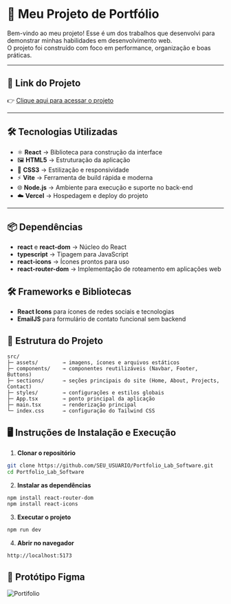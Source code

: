 # 🌟 Meu Projeto de Portfólio  

Bem-vindo ao meu projeto! Esse é um dos trabalhos que desenvolvi para demonstrar minhas habilidades em desenvolvimento web.  
O projeto foi construído com foco em performance, organização e boas práticas.  

---

## 🔗 Link do Projeto  
👉 [Clique aqui para acessar o projeto](https://portfolio-lab-software-eta.vercel.app/contact)  

---

## 🛠️ Tecnologias Utilizadas  

- ⚛️ **React** → Biblioteca para construção da interface  
- 🖼️ **HTML5** → Estruturação da aplicação  
- 🎨 **CSS3** → Estilização e responsividade  
- ⚡ **Vite** → Ferramenta de build rápida e moderna  
- 🌐 **Node.js** → Ambiente para execução e suporte no back-end  
- ☁️ **Vercel** → Hospedagem e deploy do projeto  

---

## 📦 Dependências
- **react** e **react-dom** → Núcleo do React
- **typescript** → Tipagem para JavaScript
- **react-icons** → Ícones prontos para uso
- **react-router-dom** → Implementação de roteamento em aplicações web

## 🛠 Frameworks e Bibliotecas
- **React Icons** para ícones de redes sociais e tecnologias
- **EmailJS** para formulário de contato funcional sem backend

## 📂 Estrutura do Projeto

````
src/
├─ assets/        → imagens, ícones e arquivos estáticos
├─ components/    → componentes reutilizáveis (Navbar, Footer, Buttons)
├─ sections/      → seções principais do site (Home, About, Projects, Contact)
├─ styles/        → configurações e estilos globais
├─ App.tsx        → ponto principal da aplicação
├─ main.tsx       → renderização principal
└─ index.css      → configuração do Tailwind CSS

````

## 🖥 Instruções de Instalação e Execução

1. **Clonar o repositório**
```bash
git clone https://github.com/SEU_USUARIO/Portfolio_Lab_Software.git
cd Portfolio_Lab_Software
````

2. **Instalar as dependências**

```bash
npm install react-router-dom
npm install react-icons
```

3. **Executar o projeto**

```bash
npm run dev
```

4. **Abrir no navegador**

```
http://localhost:5173
```
## 📂 Protótipo Figma
![Portifolio](.Figma/gif.gif)

